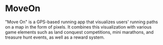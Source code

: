 # MoveOn

"Move On" is a GPS-based running app that visualizes users' running paths on a map in the form of pixels. It combines this visualization with various game elements such as land conquest competitions, mini marathons, and treasure hunt events, as well as a reward system.
